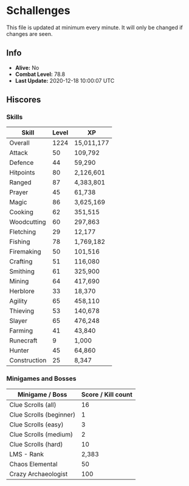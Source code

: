 # Schallenges

This file is updated at minimum every minute. It will only be changed if changes are seen.

## Info

 - **Alive:** No
 - **Combat Level:** 78.8
 - **Last Update:** 2020-12-18 10:00:07 UTC

## Hiscores

### Skills

| Skill | Level | XP |
|--|--|--|
| Overall | 1224 | 15,011,177 |
| Attack | 50 | 109,792 |
| Defence | 44 | 59,290 |
| Hitpoints | 80 | 2,126,601 |
| Ranged | 87 | 4,383,801 |
| Prayer | 45 | 61,738 |
| Magic | 86 | 3,625,169 |
| Cooking | 62 | 351,515 |
| Woodcutting | 60 | 297,863 |
| Fletching | 29 | 12,177 |
| Fishing | 78 | 1,769,182 |
| Firemaking | 50 | 101,516 |
| Crafting | 51 | 116,080 |
| Smithing | 61 | 325,900 |
| Mining | 64 | 417,690 |
| Herblore | 33 | 18,370 |
| Agility | 65 | 458,110 |
| Thieving | 53 | 140,678 |
| Slayer | 65 | 476,248 |
| Farming | 41 | 43,840 |
| Runecraft | 9 | 1,000 |
| Hunter | 45 | 64,860 |
| Construction | 25 | 8,347 |

### Minigames and Bosses

| Minigame / Boss | Score / Kill count |
|--|--|
| Clue Scrolls (all) | 16 |
| Clue Scrolls (beginner) | 1 |
| Clue Scrolls (easy) | 3 |
| Clue Scrolls (medium) | 2 |
| Clue Scrolls (hard) | 10 |
| LMS - Rank | 2,383 |
| Chaos Elemental | 50 |
| Crazy Archaeologist | 100 |
